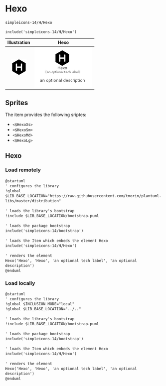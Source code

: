 # Hexo


```text
simpleicons-14/H/Hexo
```

```text
include('simpleicons-14/H/Hexo')
```



| Illustration | Hexo |
| :---: | :---: |
| ![illustration for Illustration](../../simpleicons-14/H/Hexo.png) | ![illustration for Hexo](../../simpleicons-14/H/Hexo.Local.png) |



## Sprites
The item provides the following sriptes:

- `<$HexoXs>`
- `<$HexoSm>`
- `<$HexoMd>`
- `<$HexoLg>`





## Hexo

### Load remotely
```plantuml
@startuml
' configures the library
!global $LIB_BASE_LOCATION="https://raw.githubusercontent.com/tmorin/plantuml-libs/master/distribution"

' loads the library's bootstrap
!include $LIB_BASE_LOCATION/bootstrap.puml

' loads the package bootstrap
include('simpleicons-14/bootstrap')

' loads the Item which embeds the element Hexo
include('simpleicons-14/H/Hexo')

' renders the element
Hexo('Hexo', 'Hexo', 'an optional tech label', 'an optional description')
@enduml
```

### Load locally
```plantuml
@startuml
' configures the library
!global $INCLUSION_MODE="local"
!global $LIB_BASE_LOCATION="../.."

' loads the library's bootstrap
!include $LIB_BASE_LOCATION/bootstrap.puml

' loads the package bootstrap
include('simpleicons-14/bootstrap')

' loads the Item which embeds the element Hexo
include('simpleicons-14/H/Hexo')

' renders the element
Hexo('Hexo', 'Hexo', 'an optional tech label', 'an optional description')
@enduml
```

